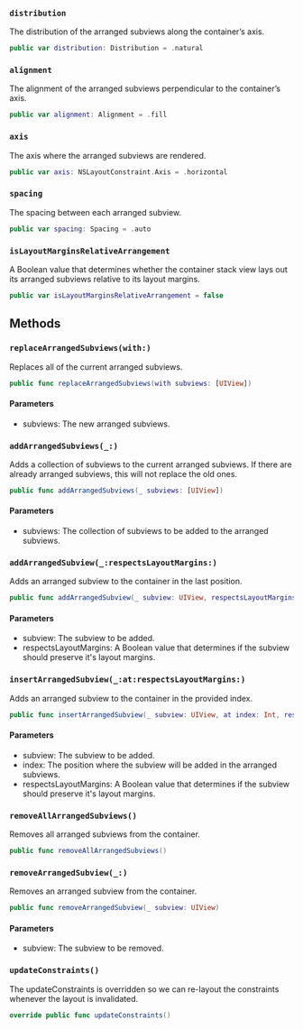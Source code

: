 
### `distribution`

The distribution of the arranged subviews along the container’s axis.

``` swift
public var distribution: Distribution = .natural 
```

### `alignment`

The alignment of the arranged subviews perpendicular to the container’s axis.

``` swift
public var alignment: Alignment = .fill 
```

### `axis`

The axis where the arranged subviews are rendered.

``` swift
public var axis: NSLayoutConstraint.Axis = .horizontal
```

### `spacing`

The spacing between each arranged subview.

``` swift
public var spacing: Spacing = .auto 
```

### `isLayoutMarginsRelativeArrangement`

A Boolean value that determines whether the container stack view
lays out its arranged subviews relative to its layout margins.

``` swift
public var isLayoutMarginsRelativeArrangement = false 
```

## Methods

### `replaceArrangedSubviews(with:)`

Replaces all of the current arranged subviews.

``` swift
public func replaceArrangedSubviews(with subviews: [UIView]) 
```

#### Parameters

  - subviews: The new arranged subviews.

### `addArrangedSubviews(_:)`

Adds a collection of subviews to the current arranged subviews.
If there are already arranged subviews, this will not replace the old ones.

``` swift
public func addArrangedSubviews(_ subviews: [UIView]) 
```

#### Parameters

  - subviews: The collection of subviews to be added to the arranged subviews.

### `addArrangedSubview(_:respectsLayoutMargins:)`

Adds an arranged subview to the container in the last position.

``` swift
public func addArrangedSubview(_ subview: UIView, respectsLayoutMargins: Bool? = nil) 
```

#### Parameters

  - subview: The subview to be added.
  - respectsLayoutMargins: A Boolean value that determines if the subview should preserve it's layout margins.

### `insertArrangedSubview(_:at:respectsLayoutMargins:)`

Adds an arranged subview to the container in the provided index.

``` swift
public func insertArrangedSubview(_ subview: UIView, at index: Int, respectsLayoutMargins: Bool? = nil) 
```

#### Parameters

  - subview: The subview to be added.
  - index: The position where the subview will be added in the arranged subviews.
  - respectsLayoutMargins: A Boolean value that determines if the subview should preserve it's layout margins.

### `removeAllArrangedSubviews()`

Removes all arranged subviews from the container.

``` swift
public func removeAllArrangedSubviews() 
```

### `removeArrangedSubview(_:)`

Removes an arranged subview from the container.

``` swift
public func removeArrangedSubview(_ subview: UIView) 
```

#### Parameters

  - subview: The subview to be removed.

### `updateConstraints()`

The updateConstraints is overridden so we can re-layout the constraints whenever the layout is invalidated.

``` swift
override public func updateConstraints() 
